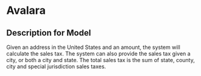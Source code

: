 # Avalara

## Description for Model

Given an address in the United States and an amount, the system will calculate the sales tax. The system can also provide the sales tax given a city, or both a city and state. The total sales tax is the sum of state, county, city and special jurisdiction sales taxes.

